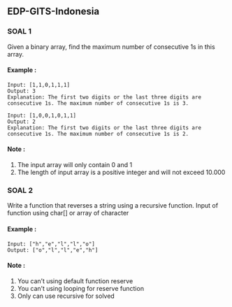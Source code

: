 ## EDP-GITS-Indonesia

### SOAL 1
Given a binary array, find the maximum number of consecutive 1s in this array.

#### Example :
    Input: [1,1,0,1,1,1]
    Output: 3
    Explanation: The first two digits or the last three digits are consecutive 1s. The maximum number of consecutive 1s is 3.

    Input: [1,0,0,1,0,1,1]
    Output: 2
    Explanation: The first two digits or the last three digits are consecutive 1s. The maximum number of consecutive 1s is 2.

#### Note :
1. The input array will only contain 0 and 1
2. The length of input array is a positive integer and will not exceed 10.000

### SOAL 2
Write a function that reverses a string using a recursive function. Input of function using char[] or array of character

#### Example :
    Input: ["h","e","l","l","o"]
    Output: ["o","l","l","e","h"]

#### Note :
1. You can’t using default function reserve
2. You can’t using looping for reserve function
3. Only can use recursive for solved
